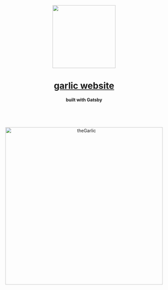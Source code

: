 <div align="center">
	<a href="https://garlic.netlify.app/" target="_blank">
	<img src="https://imgur.com/pkggFcw.png" width="200" height="200">
		<h1>garlic website</h1>
	</a>
	<p>
		<b> built with Gatsby </b>
	</p>
	<br>
	<br>
	<br>
</div>


<p align="center">
    <img
      src="https://i.imgur.com/ZIRAbOj.png"
      height="500"
      alt="theGarlic"
      title="garlic website"
    />
  </p>
  
 
  
